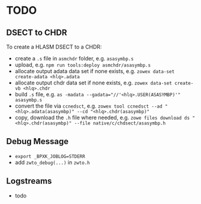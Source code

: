 # TODO

## DSECT to CHDR

To create a HLASM DSECT to a CHDR:

- create a `.s` file in `asmchdr` folder, e.g. `asasymbp.s`
- upload, e.g. `npm run tools:deploy asmchdr/asasymbp.s`
- allocate output adata data set if none exists, e.g. `zowex data-set create-adata <hlq>.adata`
- allocate output chdr data set if none exists, e.g. `zowex data-set create-vb <hlq>.chdr`
- build `.s` file, e.g. `as -madata --gadata="//'<hlq>.USER(ASASYMBP)'" asasymbp.s`
- convert the file via `ccnedsct`, e.g. `zowex tool ccnedsct --ad "<hlq>.adata(asasymbp)" --cd "<hlq>.chdr(asasymbp)"`
- copy, download the `.h` file where needed, e.g. `zowe files download ds "<hlq>.chdr(asasymbp)" --file native/c/chdsect/asasymbp.h`

## Debug Message

- `export _BPXK_JOBLOG=STDERR`
- add `zwto_debug(...)` in `zwto.h`

## Logstreams

- todo
